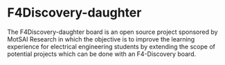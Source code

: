 F4Discovery-daughter
====================

The F4Discovery-daughter board is an open source project sponsored by MotSAI Research in which the objective is to improve the learning experience for electrical engineering students by extending the scope of potential projects which can be done with an F4-Discovery board.


